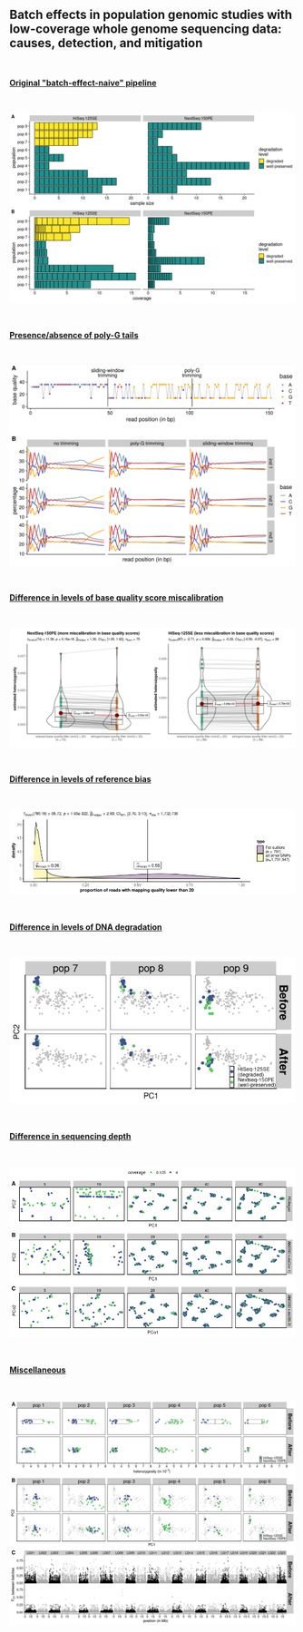 ## Batch effects in population genomic studies with low-coverage whole genome sequencing data: causes, detection, and mitigation

<br>

[**Original "batch-effect-naive" pipeline**](https://github.com/therkildsen-lab/batch-effect/blob/main/markdown/original_pipeline.md)  

<br>

![](https://github.com/therkildsen-lab/batch-effect/blob/main/markdown/original_pipeline_files/figure-gfm/unnamed-chunk-24-1.png?raw=true)

<br>

[**Presence/absence of poly-G tails**](https://github.com/therkildsen-lab/batch-effect/blob/main/markdown/polyg.md)  

<br>

![](https://github.com/therkildsen-lab/batch-effect/raw/main/markdown/polyg_files/figure-gfm/unnamed-chunk-14-1.svg)

<br>

[**Difference in levels of base quality score miscalibration**](https://github.com/therkildsen-lab/batch-effect/blob/main/markdown/base_quality.md)

<br>

![](https://github.com/therkildsen-lab/batch-effect/raw/main/markdown/base_quality_files/figure-gfm/unnamed-chunk-7-1.png)

<br>

[**Difference in levels of reference bias**](https://github.com/therkildsen-lab/batch-effect/blob/main/markdown/reference_bias.md)

<br>

![](https://github.com/therkildsen-lab/batch-effect/raw/main/markdown/reference_bias_files/figure-gfm/unnamed-chunk-5-2.png)

<br>

[**Difference in levels of DNA degradation**](https://github.com/therkildsen-lab/batch-effect/raw/main/markdown/degradation_files/figure-gfm/unnamed-chunk-6-1.png)

<br>

![](https://github.com/therkildsen-lab/batch-effect/raw/main/markdown/degradation_files/figure-gfm/unnamed-chunk-19-1.png)

<br>

[**Difference in sequencing depth**](https://github.com/therkildsen-lab/batch-effect/blob/main/markdown/depth.md)

<br>

![](https://github.com/therkildsen-lab/batch-effect/raw/main/markdown/depth_files/figure-gfm/unnamed-chunk-5-1.png)

<br>

[**Miscellaneous**](https://github.com/therkildsen-lab/batch-effect/blob/main/markdown/figures.md)

<br>

![](https://github.com/therkildsen-lab/batch-effect/raw/main/markdown/figures_files/figure-gfm/unnamed-chunk-6-1.png)
